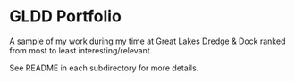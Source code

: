 # GLDD Portfolio

A sample of my work during my time at Great Lakes Dredge & Dock ranked from most to least interesting/relevant.

See README in each subdirectory for more details.
